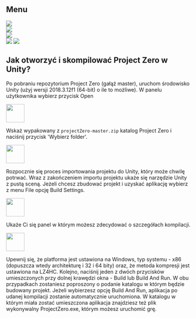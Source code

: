 ## Menu
<p align="left">
 <a href="https://github.com/trolit/projectZero"><img src="https://img.shields.io/badge/Dokumentacja%20dla%20u%C5%BCytkownika-gray?color=6B5B95&style=for-the-badge&logo=lgtm"></a> </br>
 <a href="https://github.com/trolit/projectZero/blob/master/README_dev.md"><img src="https://img.shields.io/badge/DOKUMENTACJA%20DLA%20DEVELOPERA-gray?color=009B77&style=for-the-badge&logo=dev.to" style="max-height: 550px;"></a> <br/>
 <a href="https://github.com/trolit/projectZero/blob/master/SHOWCASE.md"><img src="https://img.shields.io/badge/Animowane%20zrzuty%20z%20gry-gray?color=955251&style=for-the-badge&logo=big%20cartel" style="max-height: 550px;"></a> <br/>
 <a href="https://github.com/trolit/projectZero/blob/master/CREDITS.md"><img src="https://img.shields.io/badge/UZNANIA-gray?color=5B5EA6&style=for-the-badge&logo=showpad" style="max-height: 550px;"></a>
 <a href="https://github.com/trolit/projectZero/blob/master/COMPILE.md"><img src="https://img.shields.io/badge/KOMPILACJA%20PROJEKTU%20W%20UNITY%20(TU%20JESTE%C5%9A)-gray?color=B565A7&style=for-the-badge&logo=unity" style="max-height: 550px;"></a>
</p>

## Jak otworzyć i skompilować Project Zero w Unity?

Po pobraniu repozytorium Project Zero (gałąź master), uruchom środowisko Unity (użyj wersji 2018.3.12f1 (64-bit) o ile to możliwe). W panelu użytkownika wybierz przycisk Open

<img src="https://www.virustotal.com/gui/images/howToCompile0.png" height="50"/>

Wskaż wypakowany z ```projectZero-master.zip``` katalog Project Zero i naciśnij przycisk 'Wybierz folder'.

<img src="https://www.virustotal.com/gui/images/howToCompile1.png" height="50"/>

Rozpocznie się proces importowania projektu do Unity, który może chwilę potrwać. Wraz z zakończeniem importu projektu ukaże się narzędzie Unity z pustą sceną. Jeżeli chcesz zbudować projekt i uzyskać aplikację wybierz z menu File opcję Build Settings. 

<img src="https://www.virustotal.com/gui/images/howToCompile2.png" height="50"/>

Ukaże Ci się panel w którym możesz zdecydować o szczegółach kompilacji. 

<img src="https://www.virustotal.com/gui/images/howToCompile3.png" height="50"/>

Upewnij się, że platforma jest ustawiona na Windows, typ systemu - x86 (dopuszcza wtedy architekturę i 32 i 64 bity) oraz, że metoda kompresji jest ustawiona na LZ4HC. Kolejno, naciśnij jeden z dwóch przycisków umieszczonych przy dolnej krawędzi okna - Build lub Build And Run. W obu przypadkach zostaniesz poproszony o podanie katalogu w którym będzie budowany projekt. Jeżeli wybierzesz opcję Build And Run, aplikacja po udanej kompilacji zostanie automatycznie uruchomiona. W katalogu w którym miała zostać umieszczona aplikacja znajdziesz też plik wykonywalny ProjectZero.exe, którym możesz uruchomić grę. 
